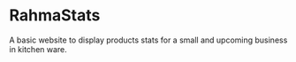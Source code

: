 # RahmaStats
A basic website to display products stats for a small and upcoming business in kitchen ware.
